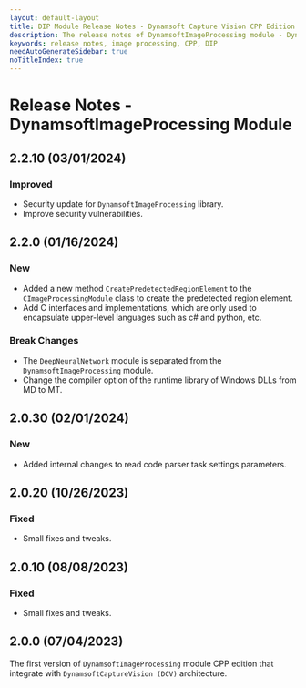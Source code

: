 ```yaml
---
layout: default-layout
title: DIP Module Release Notes - Dynamsoft Capture Vision CPP Edition
description: The release notes of DynamsoftImageProcessing module - Dynamsoft Capture Vision CPP Edition.
keywords: release notes, image processing, CPP, DIP
needAutoGenerateSidebar: true
noTitleIndex: true
---
```


# Release Notes - DynamsoftImageProcessing Module

## 2.2.10 (03/01/2024)

### Improved

- Security update for `DynamsoftImageProcessing` library.
- Improve security vulnerabilities.

## 2.2.0 (01/16/2024)

### New

- Added a new method `CreatePredetectedRegionElement` to the `CImageProcessingModule` class to create the predetected region element.
- Add C interfaces and implementations, which are only used to encapsulate upper-level languages such as c# and python, etc.

### Break Changes

- The `DeepNeuralNetwork` module is separated from the `DynamsoftImageProcessing` module.
- Change the compiler option of the runtime library of Windows DLLs from MD to MT.

## 2.0.30 (02/01/2024)

### New

- Added internal changes to read code parser task settings parameters.

## 2.0.20 (10/26/2023)

### Fixed

- Small fixes and tweaks.

## 2.0.10 (08/08/2023)

### Fixed

- Small fixes and tweaks.

## 2.0.0 (07/04/2023)

The first version of `DynamsoftImageProcessing` module CPP edition that integrate with `DynamsoftCaptureVision (DCV)` architecture.
